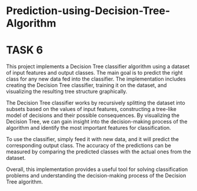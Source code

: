 # Prediction-using-Decision-Tree-Algorithm
# TASK 6
This project implements a Decision Tree classifier algorithm using a dataset of input features and output classes. The main goal is to predict the right class for any new data fed into the classifier. The implementation includes creating the Decision Tree classifier, training it on the dataset, and visualizing the resulting tree structure graphically.

The Decision Tree classifier works by recursively splitting the dataset into subsets based on the values of input features, constructing a tree-like model of decisions and their possible consequences. By visualizing the Decision Tree, we can gain insight into the decision-making process of the algorithm and identify the most important features for classification.

To use the classifier, simply feed it with new data, and it will predict the corresponding output class. The accuracy of the predictions can be measured by comparing the predicted classes with the actual ones from the dataset.

Overall, this implementation provides a useful tool for solving classification problems and understanding the decision-making process of the Decision Tree algorithm.
